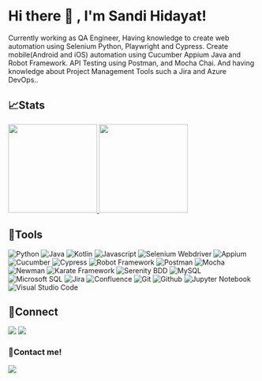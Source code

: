 

<!--
**sandihidayatt/sandihidayatt** is a ✨ _special_ ✨ repository because its `README.md` (this file) appears on your GitHub profile.

Here are some ideas to get you started:

- 🔭 I’m currently working on ...
- 🌱 I’m currently learning ...
- 👯 I’m looking to collaborate on ...
- 🤔 I’m looking for help with ...
- 💬 Ask me about ...
- 📫 How to reach me: ...
- 😄 Pronouns: ...
- ⚡ Fun fact: ...
-->
# Hi there 👋 , I'm Sandi Hidayat!
Currently working as QA Engineer, Having knowledge to create web automation using Selenium Python, Playwright and Cypress. Create mobile(Android and iOS) automation using Cucumber Appium Java and Robot Framework. API Testing using Postman, and Mocha Chai. And having knowledge about Project Management Tools such a Jira and Azure DevOps..

## 📈Stats
<p align="left">
<a href="https://github.com/wisnuwm">
  <img height="180em" src="https://github-readme-stats-eight-theta.vercel.app/api?username=sandihidayatt&show_icons=true&theme=algolia&include_all_commits=true&count_private=true"/>
  <img height="180em" src="https://github-readme-stats-eight-theta.vercel.app/api/top-langs/?username=sandihidayatt&layout=compact&langs_count=8&theme=algolia"/>
</a>
</p>

## 🔨Tools
![Python](https://img.shields.io/badge/python-3670A0?style=for-the-badge&logo=python&logoColor=ffdd54)
![Java](https://img.shields.io/badge/java-%23ED8B00.svg?style=for-the-badge&logo=openjdk&logoColor=white)
![Kotlin](https://img.shields.io/badge/kotlin-%237F52FF.svg?style=for-the-badge&logo=kotlin&logoColor=white)
![Javascript](https://img.shields.io/badge/-javascript-181717?style=for-the-badge&logo=javascript)
![Selenium Webdriver](https://img.shields.io/badge/-selenium-181717?style=for-the-badge&logo=selenium)
![Appium](https://img.shields.io/badge/-appium-181717?style=for-the-badge&logo=appium)
![Cucumber](https://img.shields.io/badge/-cucumber-181717?style=for-the-badge&logo=cucumber)
![Cypress](https://img.shields.io/badge/-cypress-181717?style=for-the-badge&logo=cypress)
![Robot Framework](https://img.shields.io/badge/-robotframework-181717?style=for-the-badge&logo=robotframework)
![Postman](https://img.shields.io/badge/Postman-FF6C37?style=for-the-badge&logo=postman&logoColor=white)
![Mocha](https://img.shields.io/badge/-mocha-%238D6748?style=for-the-badge&logo=mocha&logoColor=white)
![Newman](https://img.shields.io/badge/-newman-181717?style=for-the-badge&logo=newman)
![Karate Framework](https://img.shields.io/badge/-karate-181717?style=for-the-badge&logo=karate)
![Serenity BDD](https://img.shields.io/badge/-serenitybdd-181717?style=for-the-badge&logo=serenitybdd)
![MySQL](https://img.shields.io/badge/-mysql-181717?style=for-the-badge&logo=mysql)
![Microsoft SQL](https://img.shields.io/badge/-mssql-181717?style=for-the-badge&logo=mssql)
![Jira](https://img.shields.io/badge/jira-%230A0FFF.svg?style=for-the-badge&logo=jira&logoColor=white)
![Confluence](https://img.shields.io/badge/-confluence-181717?style=for-the-badge&logo=confluence)
![Git](https://img.shields.io/badge/git-%23F05033.svg?style=for-the-badge&logo=git&logoColor=white)
![Github](https://img.shields.io/badge/GitHub-100000?style=for-the-badge&logo=github&logoColor=white)
![Jupyter Notebook](https://img.shields.io/badge/jupyter-%23FA0F00.svg?style=for-the-badge&logo=jupyter&logoColor=white)
![Visual Studio Code](https://img.shields.io/badge/Visual%20Studio%20Code-0078d7.svg?style=for-the-badge&logo=visual-studio-code&logoColor=white)


## 🔗Connect
<p>
    <a href="https://www.linkedin.com/in/sandihidayat175" target="blank"><img src="https://img.shields.io/badge/-linkedin-181717?style=for-the-badge&logo=linkedin" /></a>
     <a href="https://www.instagram.com/sandihidayatt/" target="blank"><img src="https://img.shields.io/badge/-instagram-181717?style=for-the-badge&logo=instagram" /></a>
</p>


### 📝Contact me!
<p>
    <a href="mailto: sandihidayat175@gmail.com" target="blank"><img src="https://img.shields.io/badge/-gmail-181717?style=for-the-badge&logo=gmail" /></a>
</p>
